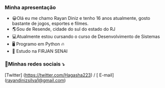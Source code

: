 ### Minha apresentação
- 😀Olá eu me chamo Rayan Diniz e tenho 16 anos atualmente, gosto bastante de jogos, esportes e filmes.
- 🌎Sou de Resende, cidade do sul do estado do RJ
- 💻Atualmente estou cursando o curso de Desenvolvimento de Sistemas
- 🖥 Programo em Python 🔥
- 📘 Estudo na FIRJAN SENAI
### 🔗Minhas redes sociais ⤵
[Twitter] (https://twitter.com/Hagasha223) / [ E-mail] (rayandinizsilva1@gmail.com)      
